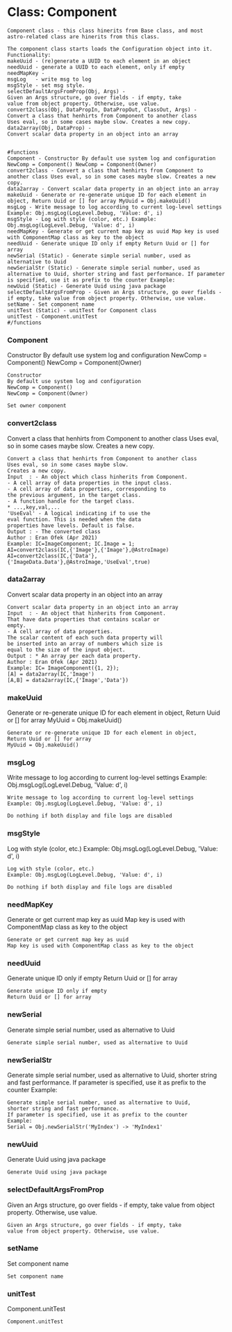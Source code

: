 # Class: Component



    
    Component class - this class hinerits from Base class, and most  
    astro-related class are hinerits from this class.  
      
    The component class starts loads the Configuration object into it.  
    Functionality:  
    makeUuid - (re)generate a UUID to each element in an object  
    needUuid - generate a UUID to each element, only if empty  
    needMapKey -  
    msgLog   - write msg to log  
    msgStyle - set msg style.  
    selectDefaultArgsFromProp(Obj, Args) -  
    Given an Args structure, go over fields - if empty, take  
    value from object property. Otherwise, use value.  
    convert2class(Obj, DataPropIn, DataPropOut, ClassOut, Args) -  
    Convert a class that henhirts from Component to another class  
    Uses eval, so in some cases maybe slow. Creates a new copy.  
    data2array(Obj, DataProp) -  
    Convert scalar data property in an object into an array  
      
      
    #functions  
    Component - Constructor By default use system log and configuration NewComp = Component() NewComp = Component(Owner)  
    convert2class - Convert a class that henhirts from Component to another class Uses eval, so in some cases maybe slow. Creates a new copy.  
    data2array - Convert scalar data property in an object into an array  
    makeUuid - Generate or re-generate unique ID for each element in object, Return Uuid or [] for array MyUuid = Obj.makeUuid()  
    msgLog - Write message to log according to current log-level settings Example: Obj.msgLog(LogLevel.Debug, 'Value: d', i)  
    msgStyle - Log with style (color, etc.) Example: Obj.msgLog(LogLevel.Debug, 'Value: d', i)  
    needMapKey - Generate or get current map key as uuid Map key is used with ComponentMap class as key to the object  
    needUuid - Generate unique ID only if empty Return Uuid or [] for array  
    newSerial (Static) - Generate simple serial number, used as alternative to Uuid  
    newSerialStr (Static) - Generate simple serial number, used as alternative to Uuid, shorter string and fast performance. If parameter is specified, use it as prefix to the counter Example:  
    newUuid (Static) - Generate Uuid using java package  
    selectDefaultArgsFromProp - Given an Args structure, go over fields - if empty, take value from object property. Otherwise, use value.  
    setName - Set component name  
    unitTest (Static) - unitTest for Component class  
    unitTest - Component.unitTest  
    #/functions  
      
### Component

Constructor By default use system log and configuration NewComp = Component() NewComp = Component(Owner)


    
    Constructor  
    By default use system log and configuration  
    NewComp = Component()  
    NewComp = Component(Owner)  
      
    Set owner component  
### convert2class

Convert a class that henhirts from Component to another class Uses eval, so in some cases maybe slow. Creates a new copy.


    
    Convert a class that henhirts from Component to another class  
    Uses eval, so in some cases maybe slow.  
    Creates a new copy.  
    Input  : - An object which class hinherits from Component.  
    - A cell array of data properties in the input class.  
    - A cell array of data properties, corresponding to  
    the previous argument, in the target class.  
    - A function handle for the target class.  
    * ...,key,val,...  
    'UseEval' - A logical indicating if to use the  
    eval function. This is needed when the data  
    properties have levels. Default is false.  
    Output : - The converted class  
    Author : Eran Ofek (Apr 2021)  
    Example: IC=ImageComponent; IC.Image = 1;  
    AI=convert2class(IC,{'Image'},{'Image'},@AstroImage)  
    AI=convert2class(IC,{'Data'},{'ImageData.Data'},@AstroImage,'UseEval',true)  
      
### data2array

Convert scalar data property in an object into an array


    
    Convert scalar data property in an object into an array  
    Input  : - An object that hinherits from Component.  
    That have data properties that contains scalar or  
    empty.  
    - A cell array of data properties.  
    The scalar content of each such data property will  
    be inserted into an array of numbers which size is  
    equal to the size of the input object.  
    Output : * An array per each data property.  
    Author : Eran Ofek (Apr 2021)  
    Example: IC= ImageComponent({1, 2});  
    [A] = data2array(IC,'Image')  
    [A,B] = data2array(IC,{'Image','Data'})  
      
### makeUuid

Generate or re-generate unique ID for each element in object, Return Uuid or [] for array MyUuid = Obj.makeUuid()


    
    Generate or re-generate unique ID for each element in object,  
    Return Uuid or [] for array  
    MyUuid = Obj.makeUuid()  
      
### msgLog

Write message to log according to current log-level settings Example: Obj.msgLog(LogLevel.Debug, 'Value: d', i)


    
    Write message to log according to current log-level settings  
    Example: Obj.msgLog(LogLevel.Debug, 'Value: d', i)  
      
    Do nothing if both display and file logs are disabled  
### msgStyle

Log with style (color, etc.) Example: Obj.msgLog(LogLevel.Debug, 'Value: d', i)


    
    Log with style (color, etc.)  
    Example: Obj.msgLog(LogLevel.Debug, 'Value: d', i)  
      
    Do nothing if both display and file logs are disabled  
### needMapKey

Generate or get current map key as uuid Map key is used with ComponentMap class as key to the object


    
    Generate or get current map key as uuid  
    Map key is used with ComponentMap class as key to the object  
### needUuid

Generate unique ID only if empty Return Uuid or [] for array


    
    Generate unique ID only if empty  
    Return Uuid or [] for array  
### newSerial

Generate simple serial number, used as alternative to Uuid


    
    Generate simple serial number, used as alternative to Uuid  
### newSerialStr

Generate simple serial number, used as alternative to Uuid, shorter string and fast performance. If parameter is specified, use it as prefix to the counter Example:


    
    Generate simple serial number, used as alternative to Uuid,  
    shorter string and fast performance.  
    If parameter is specified, use it as prefix to the counter  
    Example:  
    Serial = Obj.newSerialStr('MyIndex') -> 'MyIndex1'  
### newUuid

Generate Uuid using java package


    
    Generate Uuid using java package  
### selectDefaultArgsFromProp

Given an Args structure, go over fields - if empty, take value from object property. Otherwise, use value.


    
    Given an Args structure, go over fields - if empty, take  
    value from object property. Otherwise, use value.  
      
### setName

Set component name


    
    Set component name  
### unitTest

Component.unitTest


    
    Component.unitTest  
      

